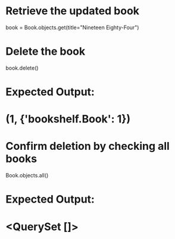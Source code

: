 # Retrieve the updated book
book = Book.objects.get(title="Nineteen Eighty-Four")

# Delete the book
book.delete()
# Expected Output:
# (1, {'bookshelf.Book': 1})

# Confirm deletion by checking all books
Book.objects.all()
# Expected Output:
# <QuerySet []>
